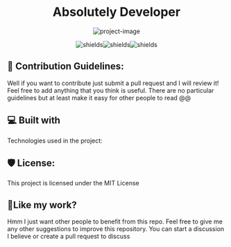 <h1 align="center" id="title">Absolutely Developer</h1>

<p align="center"><img src="https://socialify.git.ci/harithzainudin/absolutely-developer/image?description=1&amp;name=1&amp;owner=1&amp;pattern=Solid&amp;theme=Light" alt="project-image"></p>

<p align="center"><img src="https://img.shields.io/github/stars/harithzainudin/absolutely-developer?style=social" alt="shields"><img src="https://img.shields.io/github/followers/harithzainudin?style=social" alt="shields"><img src="https://img.shields.io/github/last-commit/harithzainudin/absolutely-developer?style=social" alt="shields"></p>

<h2>🍰 Contribution Guidelines:</h2>

Well if you want to contribute just submit a pull request and I will review it! Feel free to add anything that you think is useful. There are no particular guidelines but at least make it easy for other people to read @@

  
  
<h2>💻 Built with</h2>

Technologies used in the project:

<h2>🛡️ License:</h2>

This project is licensed under the MIT License

<h2>💖Like my work?</h2>

Hmm I just want other people to benefit from this repo. Feel free to give me any other suggestions to improve this repository. You can start a discussion I believe or create a pull request to discuss
